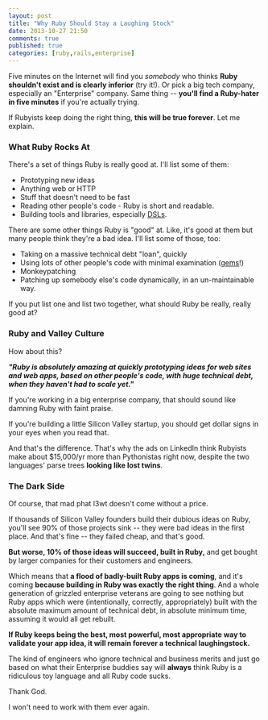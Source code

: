 ```yaml
---
layout: post
title: "Why Ruby Should Stay a Laughing Stock"
date: 2013-10-27 21:50
comments: true
published: true
categories: [ruby,rails,enterprise]
---
```

Five minutes on the Internet will find you <i>somebody</i> who thinks <b>Ruby shouldn't exist and is clearly inferior</b> (try it!).  Or pick a big tech company, especially an "Enterprise" company.  Same thing -- <b>you'll find a Ruby-hater in five minutes</b> if you're actually trying.

If Rubyists keep doing the right thing, <b>this will be true forever</b>.  Let me explain.

### What Ruby Rocks At

There's a set of things Ruby is really good at.  I'll list some of them:

* Prototyping new ideas
* Anything web or HTTP
* Stuff that doesn't need to be fast
* Reading other people's code - Ruby is short and readable.
* Building tools and libraries, especially <a href="http://en.wikipedia.org/wiki/Domain-specific_language">DSLs</a>.

There are some other things Ruby is "good" at.  Like, it's good at them but many people think they're a bad idea.  I'll list some of those, too:

* Taking on a massive technical debt "loan", quickly
* Using lots of other people's code with minimal examination (<a href="http://rubygems.org">gems</a>!)
* Monkeypatching
* Patching up somebody else's code dynamically, in an un-maintainable way.

If you put list one and list two together, what should Ruby be really, really good at?

### Ruby and Valley Culture

How about this?

<b><i>"Ruby is absolutely amazing at quickly prototyping ideas for web sites and web apps, based on other people's code, with huge technical debt, when they haven't had to scale yet."</i></b>

If you're working in a big enterprise company, that should sound like damning Ruby with faint praise.

If you're building a little Silicon Valley startup, you should get dollar signs in your eyes when you read that.

And that's the difference.  That's why the ads on LinkedIn think Rubyists make about $15,000/yr more than Pythonistas right now, despite the two languages' parse trees <b>looking like lost twins</b>.

### The Dark Side

Of course, that mad phat l3wt doesn't come without a price.

If thousands of Silicon Valley founders build their dubious ideas on Ruby, you'll see 90% of those projects sink -- they were bad ideas in the first place.  And that's fine -- they failed cheap, and that's good.

<b>But worse, 10% of those ideas will succeed, built in Ruby,</b> and get bought by larger companies for their customers and engineers.

Which means that <b>a flood of badly-built Ruby apps is coming</b>, and it's coming <b>because building in Ruby was exactly the right thing</b>.  And a whole generation of grizzled enterprise veterans are going to see nothing but Ruby apps which were (intentionally, correctly, appropriately) built with the absolute maximum amount of technical debt, in absolute minimum time, assuming it would all get rebuilt.

<b>If Ruby keeps being the best, most powerful, most appropriate way to validate your app idea, it will remain forever a technical laughingstock.</b>

The kind of engineers who ignore technical and business merits and just go based on what their Enterprise buddies say will <b>always</b> think Ruby is a ridiculous toy language and all Ruby code sucks.

Thank God.

I won't need to work with them ever again.

